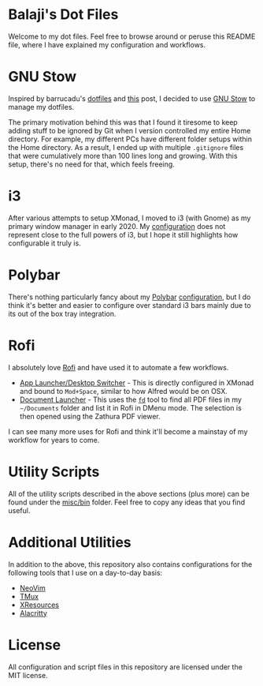 # Balaji's Dot Files

Welcome to my dot files. Feel free to browse around or peruse this
README file, where I have explained my configuration and workflows.

# GNU Stow

Inspired by barrucadu's
[dotfiles](https://github.com/barrucadu/dotfiles "dotfiles") and
[this](http://brandon.invergo.net/news/2012-05-26-using-gnu-stow-to-manage-your-dotfiles.html)
post, I decided to use [GNU Stow](https://www.gnu.org/software/stow/
"GNU Stow") to manage my dotfiles.

The primary motivation behind this was that I found it tiresome to
keep adding stuff to be ignored by Git when I version controlled my
entire Home directory. For example, my different PCs have different
folder setups within the Home directory. As a result, I ended up with
multiple `.gitignore` files that were cumulatively more than 100 lines
long and growing. With this setup, there's no need for that, which
feels freeing.

# i3

After various attempts to setup XMonad, I moved to i3 (with Gnome) as
my primary window manager in early 2020. My
[configuration](../i3/.config/i3/config) does not represent close to the
full powers of i3, but I hope it still highlights how configurable it
truly is.

# Polybar

There's nothing particularly fancy about my
[Polybar](https://github.com/polybar/polybar)
[configuration](../polybar/.config/polybar/config.ini), but I do think it's
better and easier to configure over standard i3 bars mainly due to its
out of the box tray integration.

# Rofi

I absolutely love [Rofi](https://github.com/DaveDavenport/rofi/) and
have used it to automate a few workflows.

- [App Launcher/Desktop Switcher](../i3/.config/i3/config#L9) - This is
  directly configured in XMonad and bound to `Mod+Space`, similar to
  how Alfred would be on OSX.
- [Document Launcher](../misc/bin/document-launcher) - This uses the
  [`fd`](https://github.com/sharkdp/fd) tool to find all PDF files in
  my `~/Documents` folder and list it in Rofi in DMenu mode. The
  selection is then opened using the Zathura PDF viewer.

I can see many more uses for Rofi and think it'll become a mainstay of
my workflow for years to come.

# Utility Scripts

All of the utility scripts described in the above sections (plus more)
can be found under the [misc/bin](../misc/bin) folder. Feel free to copy
any ideas that you find useful.

# Additional Utilities

In addition to the above, this repository also contains configurations
for the following tools that I use on a day-to-day basis:

- [NeoVim](../nvim/.config/nvim/init.vim)
- [TMux](../tmux/.tmux.conf)
- [XResources](../Xresources/.Xresources)
- [Alacritty](../alacritty/.config/alacritty/alacritty.yml)

# License

All configuration and script files in this repository are licensed
under the MIT license.
